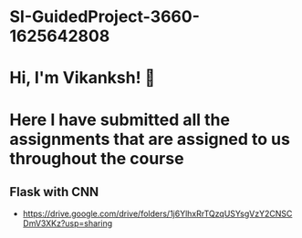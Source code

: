 # SI-GuidedProject-3660-1625642808

# Hi, I'm Vikanksh! 👋

  
# Here I have submitted all the assignments that are assigned to us throughout the course

## Flask with CNN
- https://drive.google.com/drive/folders/1j6YlhxRrTQzqUSYsgVzY2CNSCDmV3XKz?usp=sharing
